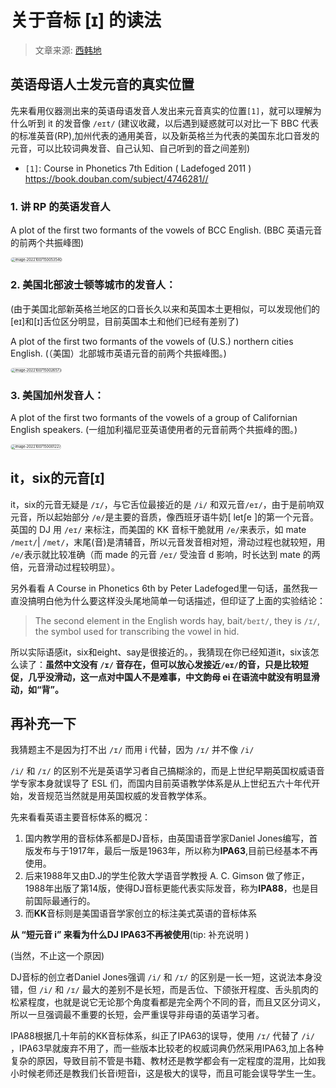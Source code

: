 # 关于音标 [ɪ] 的读法

> 文章来源: [西韩地](https://www.zhihu.com/question/338596387/answer/1050873748)

## 英语母语人士发元音的真实位置

先来看用仪器测出来的英语母语发音人发出来元音真实的位置`[1]`，就可以理解为什么听到 it 的发音像 `/eɪt/` (建议收藏，以后遇到疑惑就可以对比一下 BBC 代表的标准英音(RP),加州代表的通用美音，以及新英格兰为代表的美国东北口音发的元音，可以比较词典发音、自己认知、自己听到的音之间差别)
- `[1]`: Course in Phonetics 7th Edition ( Ladefoged 2011 )  https://book.douban.com/subject/4746281//

### 1. 讲 RP 的英语发音人
A plot of the first two formants of the vowels of BCC English. (BBC 英语元音的前两个共振峰图)

<img src="/readme/image-20221007150053540.png" alt="image-20221007150053540" style="zoom:40%; border:1px solid #cacaca; border-radius: 10px;" />

### 2. 美国北部波士顿等城市的发音人：
(由于美国北部新英格兰地区的口音长久以来和英国本土更相似，可以发现他们的[eɪ]和[ɪ]舌位区分明显，目前英国本土和他们已经有差别了)

A plot of the first two formants of the vowels of (U.S.) northern cities English. (（美国）北部城市英语元音的前两个共振峰图。)

<img src="/readme/image-20221007150026573.png" alt="image-20221007150026573" style="zoom:40%; border:1px solid #cacaca; border-radius: 10px;" />

### 3. 美国加州发音人：
A plot of the first two formants of the vowels of a group of Californian English speakers. (一组加利福尼亚英语使用者的元音前两个共振峰的图。)

<img src="/readme/image-20221007150001227.png" alt="image-20221007150001227" style="zoom:40%; border:1px solid #cacaca; border-radius: 10px;" />


## **it，six的元音[ɪ]**

it，six的元音无疑是 `/ɪ/`，与它舌位最接近的是 `/i/` 和双元音`/eɪ/`，由于是前响双元音，所以起始部分 `/e/`是主要的音质，像西班牙语牛奶[ letʃe ]的第一个元音。英国的 DJ 用 `/eɪ/` 来标注，而美国的 KK 音标干脆就用 `/e/`来表示，如 mate `/meɪt/`| `/met/`，末尾(音)是清辅音，所以元音发音相对短，滑动过程也就较短，用 `/e/`表示就比较准确（而 made 的元音 `/eɪ/` 受浊音 d 影响，时长达到 mate 的两倍，元音滑动过程较明显）。

另外看看 A Course in Phonetics 6th by Peter Ladefoged里一句话，虽然我一直没搞明白他为什么要这样没头尾地简单一句话描述，但印证了上面的实验结论：

> The second element in the English words hay, bait`/beɪt/`, they  is `/ɪ/`, the symbol used for transcribing the vowel in hid.

所以实际语感it，six和eight、say是很接近的。，我猜现在你已经知道it，six该怎么读了：**虽然中文没有 `/ɪ/` 音存在，但可以放心发接近`/eɪ/`的音，只是比较短促，几乎没滑动，这一点对中国人不是难事，中文韵母 ei 在语流中就没有明显滑动，如“背”。**

## 再补充一下

我猜题主不是因为打不出 `/ɪ/` 而用 i 代替，因为 `/ɪ/` 并不像 `/i/` 

`/i/` 和 `/ɪ/` 的区别不光是英语学习者自己搞糊涂的，而是上世纪早期英国权威语音学专家本身就误导了 ESL 们，而国内目前英语教学体系是从上世纪五六十年代开始，发音规范当然就是用英国权威的发音教学体系。

先来看看英语主要音标体系的概况：

1. 国内教学用的音标体系都是DJ音标，由英国语音学家Daniel Jones编写，首版发布与于1917年，最后一版是1963年，所以称为**IPA63**,目前已经基本不再使用。
2. 后来1988年又由D.J的学生伦敦大学语音学教授 A. C. Gimson 做了修正，1988年出版了第14版，使得DJ音标更能代表实际发音，称为**IPA88**，也是目前国际最通行的。
3. 而**KK**音标则是美国语音学家创立的标注美式英语的音标体系



**从 “短元音 i” 来看为什么DJ IPA63不再被使用**(tip: 补充说明 )

(当然，不止这一个原因)

DJ音标的创立者Daniel Jones强调 `/i/` 和 `/ɪ/` 的区别是一长一短，这说法本身没错，但 `/i/` 和 `/ɪ/` 最大的差别不是长短，而是舌位、下颌张开程度、舌头肌肉的松紧程度，也就是说它无论那个角度看都是完全两个不同的音，而且又区分词义，所以一旦强调最不重要的长短，会严重误导非母语的英语学习者。

IPA88根据几十年前的KK音标体系，纠正了IPA63的误导，使用 `/ɪ/` 代替了 `/i/` ，IPA63早就废弃不用了，而一些版本比较老的权威词典仍然采用IPA63,加上各种复杂的原因，导致目前不管是书籍、教材还是教学都会有一定程度的混用，比如我小时候老师还是教我们长音i短音i，这是极大的误导，而且可能会误导学生一生。











